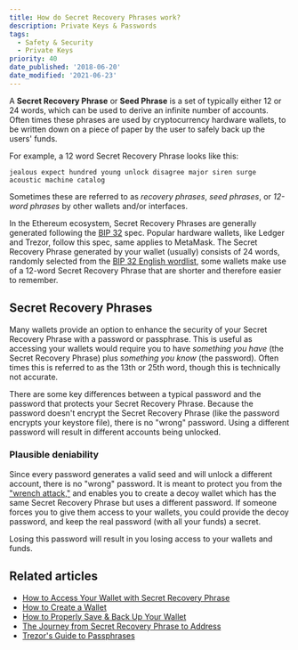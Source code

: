 ```yaml
---
title: How do Secret Recovery Phrases work?
description: Private Keys & Passwords
tags:
  - Safety & Security
  - Private Keys
priority: 40
date_published: '2018-06-20'
date_modified: '2021-06-23'
---
```


A **Secret Recovery Phrase** or **Seed Phrase** is a set of typically either 12 or 24 words, which can be used to derive an infinite number of accounts. Often times these phrases are used by cryptocurrency hardware wallets, to be written down on a piece of paper by the user to safely back up the users' funds.

For example, a 12 word Secret Recovery Phrase looks like this:

```text
jealous expect hundred young unlock disagree major siren surge acoustic machine catalog
```

Sometimes these are referred to as _recovery phrases_, _seed phrases_, or _12-word phrases_ by other wallets and/or interfaces.

In the Ethereum ecosystem, Secret Recovery Phrases are generally generated following the [BIP 32](https://github.com/bitcoin/bips/blob/master/bip-0032.mediawiki) spec. Popular hardware wallets, like Ledger and Trezor, follow this spec, same applies to MetaMask. The Secret Recovery Phrase generated by your wallet (usually) consists of 24 words, randomly selected from the [BIP 32 English wordlist](https://github.com/bitcoin/bips/blob/master/bip-0039/english.txt), some wallets make use of a 12-word Secret Recovery Phrase that are shorter and therefore easier to remember.

## Secret Recovery Phrases

Many wallets provide an option to enhance the security of your Secret Recovery Phrase with a password or passphrase. This is useful as accessing your wallets would require you to have _something you have_ (the Secret Recovery Phrase) plus _something you know_ (the password). Often times this is referred to as the 13th or 25th word, though this is technically not accurate.

There are some key differences between a typical password and the password that protects your Secret Recovery Phrase. Because the password doesn't encrypt the Secret Recovery Phrase (like the password encrypts your keystore file), there is no "wrong" password. Using a different password will result in different accounts being unlocked.

### Plausible deniability

Since every password generates a valid seed and will unlock a different account, there is no "wrong" password. It is meant to protect you from the ["wrench attack,"](https://xkcd.com/538/) and enables you to create a decoy wallet which has the same Secret Recovery Phrase but uses a different password. If someone forces you to give them access to your wallets, you could provide the decoy password, and keep the real password (with all your funds) a secret.

<Alert>

Losing this password will result in you losing access to your wallets and funds.

</Alert>

## Related articles

- [How to Access Your Wallet with Secret Recovery Phrase](/how-to/accessing-wallet/how-to-access-your-wallet-with-mnemonic-phrase)
- [How to Create a Wallet](/how-to/getting-started/how-to-create-a-wallet)
- [How to Properly Save & Back Up Your Wallet](/how-to/backup-restore/how-to-save-back-up-your-wallet)
- [The Journey from Secret Recovery Phrase to Address](https://medium.com/mycrypto/the-journey-from-mnemonic-phrase-to-address-6c5e86e11e14)
- [Trezor's Guide to Passphrases](https://wiki.trezor.io/User_manual:Advanced_settings#Passphrase)
